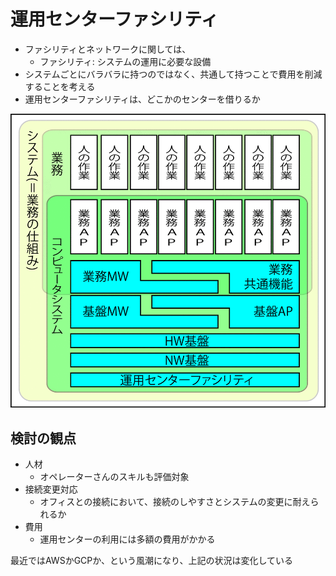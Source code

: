 # 運用センターファシリティ

* ファシリティとネットワークに関しては、
    * ファシリティ: システムの運用に必要な設備
* システムごとにバラバラに持つのではなく、共通して持つことで費用を削減することを考える
* 運用センターファシリティは、どこかのセンターを借りるか

![architecture_00](image/architecture_00.gif)

## 検討の観点

* 人材
    * オペレーターさんのスキルも評価対象
* 接続変更対応
    * オフィスとの接続において、接続のしやすさとシステムの変更に耐えられるか
* 費用
    * 運用センターの利用には多額の費用がかかる

最近ではAWSかGCPか、という風潮になり、上記の状況は変化している
